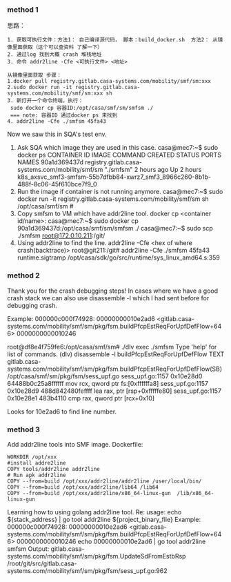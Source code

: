 ### method 1
思路：
```
1. 获取可执行文件：方法1： 自己编译源代码， 脚本：build_docker.sh  方法2： 从镜像里面获取（这个可以查资料 了解一下）  
2. 通过log 找到大概 crash 堆栈地址    
3. 命令 addr2line -Cfe <可执行文件> <地址>
```
```
从镜像里面获取 步骤：
1.docker pull registry.gitlab.casa-systems.com/mobility/smf/sm:xxx
2.sudo docker run -it registry.gitlab.casa-systems.com/mobility/smf/sm:xxx sh
3. 新打开一个命令终端，执行：
 sudo docker cp 容器ID:/opt/casa/smf/sm/smfsm ./
 === note: 容器ID 通过docker ps 来找到
4. addr2line -Cfe ./smfsm 45fa43

```

Now we saw this in SQA's test env.
1. Ask SQA which image they are used in this case.
casa@mec7:~$ sudo docker ps
CONTAINER ID        IMAGE                                                               COMMAND                   CREATED             STATUS              PORTS               NAMES
90a1d369437d        registry.gitlab.casa-systems.com/mobility/smf/sm                    "./smfsm"                 2 hours ago         Up 2 hours                              k8s_axsvc_smf3-smfsm-55b7dfbb84-xwrz7_smf3_8966c260-8b1b-488f-8c06-45f610bce7f9_0
2. Run the image if container is not running anymore.
casa@mec7:~$ sudo docker run -it registry.gitlab.casa-systems.com/mobility/smf/sm sh
/opt/casa/smf/sm # 
3. Copy smfsm to VM which have addr2line tool.
docker cp <container id/name>:<the path of executable file>  <copy to where>
casa@mec7:~$ sudo docker cp 90a1d369437d:/opt/casa/smf/sm/smfsm ./
casa@mec7:~$ sudo scp ./smfsm root@172.0.10.211:/git/
4. Using addr2line to find the line.
addr2line -Cfe <the path of executable file>  <hex of where crash(backtrace)>
root@git211:/git# addr2line -Cfe ./smfsm 45fa43          
runtime.sigtramp
/opt/casa/sdk/go/src/runtime/sys_linux_amd64.s:359

### method 2
 Thank you for the crash debugging steps! In cases where we have a good crash stack we can also use disassemble -l which I had sent before for debugging crash.
 
Example: 000000c000f74928:  00000000010e2ad6 <gitlab.casa-systems.com/mobility/smf/sm/pkg/fsm.buildPfcpEstReqForUpfDefFlow+646>  0000000000010246
 
root@df8e4f759fe6:/opt/casa/smf/sm# ./dlv exec ./smfsm
Type 'help' for list of commands.
(dlv) disassemble -l buildPfcpEstReqForUpfDefFlow
TEXT gitlab.casa-systems.com/mobility/smf/sm/pkg/fsm.buildPfcpEstReqForUpfDefFlow(SB) /opt/casa/smf/sm/pkg/fsm/sess_upf.go
        sess_upf.go:1157                            0x10e28d0          64488b0c25a8ffffff                 mov rcx, qword ptr fs:[0xffffffa8]
        sess_upf.go:1157                            0x10e28d9          488d842480feffff                     lea rax, ptr [rsp+0xfffffe80]
           sess_upf.go:1157                            0x10e28e1          483b4110                                      cmp rax, qword ptr [rcx+0x10]
 
Looks for 10e2ad6 to find line number.
 
### method 3
Add addr2line tools into SMF image.
Dockerfile:
```
WORKDIR /opt/xxx
#install addre2line
COPY tools/addr2line addr2line
# Run apk addr2line 
COPY --from=build /opt/xxx/addr2line/addr2line /user/local/bin/
COPY --from=build /opt/xxx/addr2line/lib64 /lib64
COPY --from=build /opt/xxx/addr2line/x86_64-linux-gun  /lib/x86_64-linux-gun
```


Learning how to using golang addr2line tool.
Re: usage: echo ${stack_address} | go tool addr2line ${project_binary_flie}
Example:
000000c000f74928:  00000000010e2ad6 <gitlab.casa-systems.com/mobility/smf/sm/pkg/fsm.buildPfcpEstReqForUpfDefFlow+646>  0000000000010246
echo 00000000010e2ad6 | go tool addr2line smfsm
Output:
          gitlab.casa-systems.com/mobility/smf/sm/pkg/fsm.UpdateSdFromEstbRsp
          /root/git/src/gitlab.casa-systems.com/mobility/smf/sm/pkg/fsm/sess_upf.go:962

